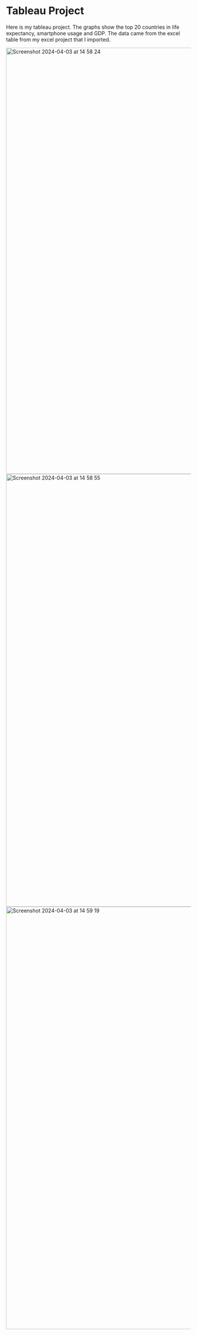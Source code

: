 # Tableau Project

Here is my tableau project. The graphs show the top 20 countries in life expectancy, smartphone usage and GDP. The data came from the excel table from my excel project that I imported.

<img width="1162" alt="Screenshot 2024-04-03 at 14 58 24" src="https://github.com/libanyusuf4/Tableau-Project/assets/164198606/106adceb-857b-424e-a6fd-ef692f14abfe">

<img width="1180" alt="Screenshot 2024-04-03 at 14 58 55" src="https://github.com/libanyusuf4/Tableau-Project/assets/164198606/3e9645b8-f4fd-49d4-8b71-b4d47266de9a">

<img width="1152" alt="Screenshot 2024-04-03 at 14 59 19" src="https://github.com/libanyusuf4/Tableau-Project/assets/164198606/99d870dd-e536-4d46-bec7-3a21038f2d67">
